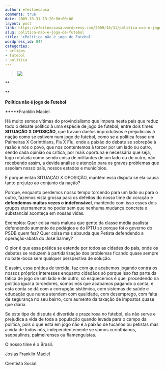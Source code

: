 ```yaml
---
author: efeitoecausa
comments: true
date: 2009-10-31 13:20:00+00:00
layout: post
link: https://efeitoecausa.wordpress.com/2009/10/31/politica-nao-e-jogo-de-futebol/
slug: politica-nao-e-jogo-de-futebol
title: '>Política não é jogo de Futebol'
wordpress_id: 844
categories:
- artigos
- futebol
- política
---
```


>[![](http://alandroal.weblog.com.pt/arquivo/futebol.gif)](http://alandroal.weblog.com.pt/arquivo/futebol.gif)
  
 

**
  
**

**Política não é jogo de Futebol**

 

*****Franklin Maciel

 

Há muito somos vítimas do provincialismo que impera nesta  país  que reduz todo o debate político à uma espécie de jogo de futebol, entre dois times  **SITUAÇÃO X OPOSIÇÃO**, que travam  duelos improdutivos e prejudiciais  à nação como se estivem num jogo de futebol, como se a política fosse um Palmeiras X Corinthians, Fla X Flu, onde a paixão do debate se sobrepõe à razão e nós o povo, que nos contentemos à torcer por um lado ou outro, sendo cada opinião ou crítica, por mais oportuna e necessária que seja, logo rotulada como sendo coisa de militantes de um lado ou do outro, não recebendo assim, a devida análise e atenção para os graves problemas que assolam nosso país, nossos estados e municípios.

 

E porque então SITUAÇÃO X OPOSIÇÃO,  mantém essa disputa  se ela causa tanto prejuízo  ao conjunto da nação? 

 

Porque, enquanto perdemos nosso tempo torcendo  para um lado ou para o outro, fazemos vista grossa para os defeitos do nosso time do coração e **defendemos muitas vezes o indefensável**, mantendo com isso esses dois grupos eternamente no poder sem que nenhuma mudança concreta e substancial aconteça em nossas vidas.

 

Exemplos: Quer coisa mais maluca que gente da classe média paulista defendendo aumento de pedágios  e do IPTU só porque foi o governo do PSDB quem fez?  Quer coisa mais absurda que Petista defendendo a operação-abafa do José Sarney? 

 

O pior é que essa prática se estende por todos as cidades do país, onde os debates se reduzem à partidarização dos problemas ficando quase sempre no bate-boca sem qualquer perspectiva de solução.

 

E assim, essa prática de torcida, faz com que acabemos jogando contra os nossos próprios interesses enquanto cidadãos só porque isso faz parte da tática de jogo de um lado e  de outro, só esquecemos é que, procedendo na política igual a torcedores, somos nós que acabamos pagando a conta, e esta conta se dá com a corrupção sistêmica, com sistemas de saúde e educação que nunca atendem com qualidade, com desemprego, com falta de segurança no seu bairro, com aumento da taxação de impostos quase que diária.

 


  
Se este tipo de disputa é divertida e prazeirosa no futebol, ela não serve e prejudica a vida de toda a população quando levada para o campo da política, pois o que está em jogo não é a paixão de tucanos ou petistas mas a vida de todos nós, independentemente se somos corinthianos, saopaulinos, palmeirenses ou flamenguistas.

 

O nosso time é o Brasil.

 

Josias Franklin Maciel

 

Cientista Social
